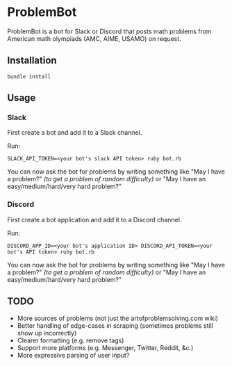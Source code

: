 # ProblemBot

ProblemBot is a bot for Slack or Discord that posts math problems from American math olympiads (AMC, AIME, USAMO) on request.

## Installation

```
bundle install
```

## Usage

### Slack

First create a bot and add it to a Slack channel.

Run:
```
SLACK_API_TOKEN=<your bot's slack API token> ruby bot.rb
```

You can now ask the bot for problems by writing something like "May I have a problem?" _(to get a problem of random difficulty)_ or "May I have an easy/medium/hard/very hard problem?"

### Discord

First create a bot application and add it to a Discord channel.

Run:
```
DISCORD_APP_ID=<your bot's application ID> DISCORD_API_TOKEN=<your bot's API token> ruby bot.rb
```

You can now ask the bot for problems by writing something like "May I have a problem?" _(to get a problem of random difficulty)_ or "May I have an easy/medium/hard/very hard problem?"

## TODO

- More sources of problems (not just the artofproblemsolving.com wiki)
- Better handling of edge-cases in scraping (sometimes problems still show up incorrectly)
- Clearer formatting (e.g. remove <a> tags)
- Support more platforms (e.g. Messenger, Twitter, Reddit, &c.)
- More expressive parsing of user input?
